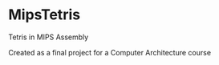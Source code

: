 # MipsTetris
Tetris in MIPS Assembly

Created as a final project for a Computer Architecture course
